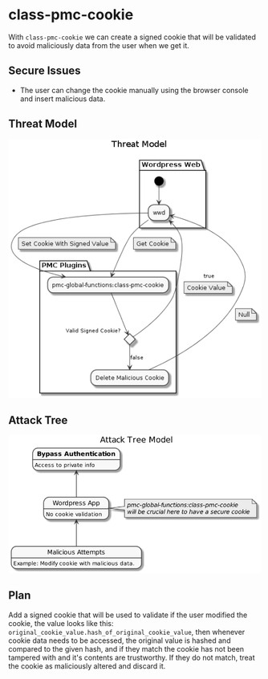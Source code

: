 # class-pmc-cookie

With `class-pmc-cookie` we can create a signed cookie that will be validated to avoid maliciously data from the user when we get it.
  
## Secure Issues

- The user can change the cookie manually using the browser console and insert malicious data. 

## Threat Model

![alt text](./threat-model.png)


## Attack Tree

![alt text](./attack-tree-model.png)

## Plan

Add a signed cookie that will be used to validate if the user modified the cookie, the value looks like this: `original_cookie_value.hash_of_original_cookie_value`, then whenever cookie data needs to be accessed, the original value is hashed and compared to the given hash, and if they match the cookie has not been tampered with and it's contents are trustworthy. If they do not match, treat the cookie as maliciously altered and discard it.



